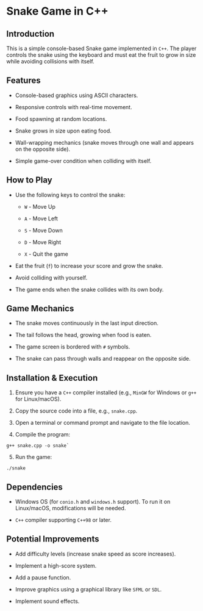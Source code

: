 # Snake Game in C++

## Introduction

This is a simple console-based Snake game implemented in `C++`. The player controls the snake using the keyboard and must eat the fruit to grow in size while avoiding collisions with itself.

## Features

- Console-based graphics using ASCII characters.

- Responsive controls with real-time movement.

- Food spawning at random locations.

- Snake grows in size upon eating food.

- Wall-wrapping mechanics (snake moves through one wall and appears on the opposite side).

- Simple game-over condition when colliding with itself.

## How to Play

- Use the following keys to control the snake:

  - `W` - Move Up

  - `A` - Move Left

  - `S` - Move Down

  - `D` - Move Right

  - `X` - Quit the game

- Eat the fruit (`f`) to increase your score and grow the snake.

- Avoid colliding with yourself.

- The game ends when the snake collides with its own body.

## Game Mechanics

- The snake moves continuously in the last input direction.

- The tail follows the head, growing when food is eaten.

- The game screen is bordered with `#` symbols.

- The snake can pass through walls and reappear on the opposite side.

## Installation & Execution
1. Ensure you have a `C++` compiler installed (e.g., `MinGW` for Windows or `g++` for Linux/macOS).

2. Copy the source code into a file, e.g., `snake.cpp`.

3. Open a terminal or command prompt and navigate to the file location.

4. Compile the program:

```
g++ snake.cpp -o snake`
```

5. Run the game:

```
./snake
```

## Dependencies

- Windows OS (for `conio.h` and `windows.h` support). To run it on Linux/macOS, modifications will be needed.

- `C++` compiler supporting `C++98` or later.

## Potential Improvements

- Add difficulty levels (increase snake speed as score increases).

- Implement a high-score system.

- Add a pause function.

- Improve graphics using a graphical library like `SFML` or `SDL`.

- Implement sound effects.
